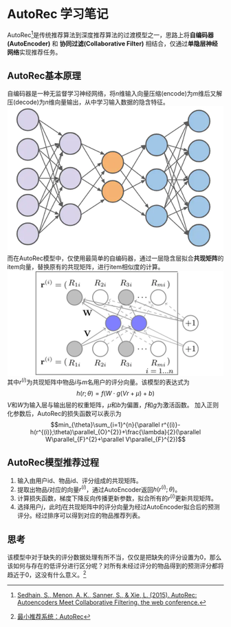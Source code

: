 # AutoRec 学习笔记

AutoRec[^1]是传统推荐算法到深度推荐算法的过渡模型之一，思路上将**自编码器(AutoEncoder)** 和 **协同过滤(Collaborative Filter)** 相结合，仅通过**单隐层神经网络**实现推荐任务。

## AutoRec基本原理
自编码器是一种无监督学习神经网络，将$n$维输入向量压缩(encode)为$m$维后又解压(decode)为$n$维向量输出，从中学习输入数据的隐含特征。
![AutoEncoder网络结构](./image/AutoRec/AutoEncoder.jpg)
而在AutoRec模型中，仅使用最简单的自编码器，通过一层隐含层拟合**共现矩阵**的item向量，替换原有的共现矩阵，进行item相似度的计算。
![AutoRec网络结构](./image/AutoRec/AutoRec.jpg)
其中$r^{(i)}$为共现矩阵中物品$i$与$m$名用户的评分向量。该模型的表达式为
$$h(r;\theta)=f(W\cdot g(Vr+\mu)+b)$$
$V$和$W$为输入层与输出层的权重矩阵，$\mu$和$b$为偏置，$f$和$g$为激活函数。
加入正则化参数后，AutoRec的损失函数可以表示为
$$min_{\theta}\sum_{i=1}^{n}{\parallel r^{(i)}-h(r^{(i)};\theta)\parallel_{O}^{2}}+\frac{\lambda}{2}(\parallel W\parallel_{F}^{2}+\parallel V\parallel_{F}^{2})$$

## AutoRec模型推荐过程
1. 输入由用户id、物品id、评分组成的共现矩阵。
2. 提取出物品$i$对应的向量$r^{(i)}$，通过AutoEncoder返回$h(r^{(i)};\theta)$。
3. 计算损失函数，梯度下降反向传播更新参数，拟合所有的$r^{(i)}$更新共现矩阵。
4. 选择用户$j$，此时$j$在共现矩阵中的评分向量为经过AutoEncoder拟合后的预测评分。经过排序可以得到对应的物品推荐列表。

## 思考
该模型中对于缺失的评分数据处理有所不当，仅仅是把缺失的评分设置为0，那么该如何与存在的低评分进行区分呢？对所有未经过评分的物品得到的预测评分都将趋近于0，这没有什么意义。[^2]


[^1]:[Sedhain, S., Menon, A. K., Sanner, S., & Xie, L. (2015). AutoRec: Autoencoders Meet Collaborative Filtering. the web conference.](https://users.cecs.anu.edu.au/~akmenon/papers/autorec/autorec-paper.pdf)
[^2]:[最小推荐系统：AutoRec](https://zhuanlan.zhihu.com/p/159087297)
[^3]:[推荐系统之AutoRec模型原理以及代码实践](https://www.jianshu.com/p/e8a2e4073e41)